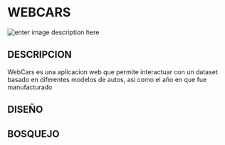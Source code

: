 
# WEBCARS

![enter image description here](https://lh3.googleusercontent.com/-fKj0OGtx-ks/WQqgothq-_I/AAAAAAAAPj8/zCGdjTszbGEhttpV6O2Xol0C8RZdut--wCLcB/s0/descarga.png "descarga.png")



## DESCRIPCION  
WebCars es una aplicacion web que permite interactuar con un dataset basado en diferentes modelos de autos, asi como el año en que fue manufacturado
## DISEÑO  

## BOSQUEJO


